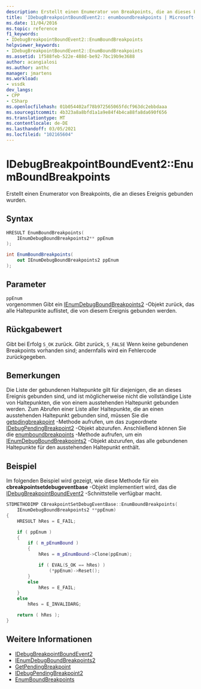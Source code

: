 ```yaml
---
description: Erstellt einen Enumerator von Breakpoints, die an dieses Ereignis gebunden wurden.
title: 'IDebugBreakpointBoundEvent2:: enumboundbreakpoints | Microsoft-Dokumentation'
ms.date: 11/04/2016
ms.topic: reference
f1_keywords:
- IDebugBreakpointBoundEvent2::EnumBoundBreakpoints
helpviewer_keywords:
- IDebugBreakpointBoundEvent2::EnumBoundBreakpoints
ms.assetid: 1f588feb-522e-488d-be92-7bc19b9e3688
author: acangialosi
ms.author: anthc
manager: jmartens
ms.workload:
- vssdk
dev_langs:
- CPP
- CSharp
ms.openlocfilehash: 01b054402af78b972565065fdcf963dc2ebbdaaa
ms.sourcegitcommit: 4b323a8a8bfd1a1a9e84f4b4ca88fa8da690f656
ms.translationtype: MT
ms.contentlocale: de-DE
ms.lasthandoff: 03/05/2021
ms.locfileid: "102165604"
---
```

# <a name="idebugbreakpointboundevent2enumboundbreakpoints"></a>IDebugBreakpointBoundEvent2::EnumBoundBreakpoints
Erstellt einen Enumerator von Breakpoints, die an dieses Ereignis gebunden wurden.

## <a name="syntax"></a>Syntax

```cpp
HRESULT EnumBoundBreakpoints( 
    IEnumDebugBoundBreakpoints2** ppEnum
);
```

```csharp
int EnumBoundBreakpoints( 
    out IEnumDebugBoundBreakpoints2 ppEnum
);
```

## <a name="parameters"></a>Parameter
`ppEnum`\
vorgenommen Gibt ein [IEnumDebugBoundBreakpoints2](../../../extensibility/debugger/reference/ienumdebugboundbreakpoints2.md) -Objekt zurück, das alle Haltepunkte auflistet, die von diesem Ereignis gebunden werden.

## <a name="return-value"></a>Rückgabewert
Gibt bei Erfolg `S_OK` zurück. Gibt zurück, `S_FALSE` Wenn keine gebundenen Breakpoints vorhanden sind; andernfalls wird ein Fehlercode zurückgegeben.

## <a name="remarks"></a>Bemerkungen
Die Liste der gebundenen Haltepunkte gilt für diejenigen, die an dieses Ereignis gebunden sind, und ist möglicherweise nicht die vollständige Liste von Haltepunkten, die von einem ausstehenden Haltepunkt gebunden werden. Zum Abrufen einer Liste aller Haltepunkte, die an einen ausstehenden Haltepunkt gebunden sind, müssen Sie die [getpdingbreakpoint](../../../extensibility/debugger/reference/idebugbreakpointboundevent2-getpendingbreakpoint.md) -Methode aufrufen, um das zugeordnete [IDebugPendingBreakpoint2](../../../extensibility/debugger/reference/idebugpendingbreakpoint2.md) -Objekt abzurufen. Anschließend können Sie die [enumboundbreakpoints](../../../extensibility/debugger/reference/idebugpendingbreakpoint2-enumboundbreakpoints.md) -Methode aufrufen, um ein [IEnumDebugBoundBreakpoints2](../../../extensibility/debugger/reference/ienumdebugboundbreakpoints2.md) -Objekt abzurufen, das alle gebundenen Haltepunkte für den ausstehenden Haltepunkt enthält.

## <a name="example"></a>Beispiel
Im folgenden Beispiel wird gezeigt, wie diese Methode für ein **cbreakpointsetdebugeventbase** -Objekt implementiert wird, das die [IDebugBreakpointBoundEvent2](../../../extensibility/debugger/reference/idebugbreakpointboundevent2.md) -Schnittstelle verfügbar macht.

```cpp
STDMETHODIMP CBreakpointSetDebugEventBase::EnumBoundBreakpoints(
    IEnumDebugBoundBreakpoints2 **ppEnum)
{
    HRESULT hRes = E_FAIL;

    if ( ppEnum )
    {
        if ( m_pEnumBound )
        {
            hRes = m_pEnumBound->Clone(ppEnum);

            if ( EVAL(S_OK == hRes) )
                (*ppEnum)->Reset();
        }
        else
            hRes = E_FAIL;
    }
    else
        hRes = E_INVALIDARG;

    return ( hRes );
}
```

## <a name="see-also"></a>Weitere Informationen
- [IDebugBreakpointBoundEvent2](../../../extensibility/debugger/reference/idebugbreakpointboundevent2.md)
- [IEnumDebugBoundBreakpoints2](../../../extensibility/debugger/reference/ienumdebugboundbreakpoints2.md)
- [GetPendingBreakpoint](../../../extensibility/debugger/reference/idebugbreakpointboundevent2-getpendingbreakpoint.md)
- [IDebugPendingBreakpoint2](../../../extensibility/debugger/reference/idebugpendingbreakpoint2.md)
- [EnumBoundBreakpoints](../../../extensibility/debugger/reference/idebugpendingbreakpoint2-enumboundbreakpoints.md)

